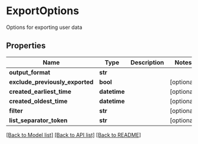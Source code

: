 # ExportOptions

Options for exporting user data
## Properties
Name | Type | Description | Notes
------------ | ------------- | ------------- | -------------
**output_format** | **str** |  | 
**exclude_previously_exported** | **bool** |  | [optional] 
**created_earliest_time** | **datetime** |  | [optional] 
**created_oldest_time** | **datetime** |  | [optional] 
**filter** | **str** |  | [optional] 
**list_separator_token** | **str** |  | [optional] 

[[Back to Model list]](../README#documentation-for-models) [[Back to API list]](../README#documentation-for-api-endpoints) [[Back to README]](../README)



